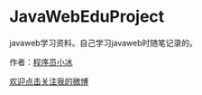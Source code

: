 # JavaWebEduProject

javaweb学习资料。自己学习javaweb时随笔记录的。

作者：[程序员小冰](http://blog.csdn.net/qq_21376985)

[欢迎点击关注我的微博](http://weibo.com/mcxiaobing)
